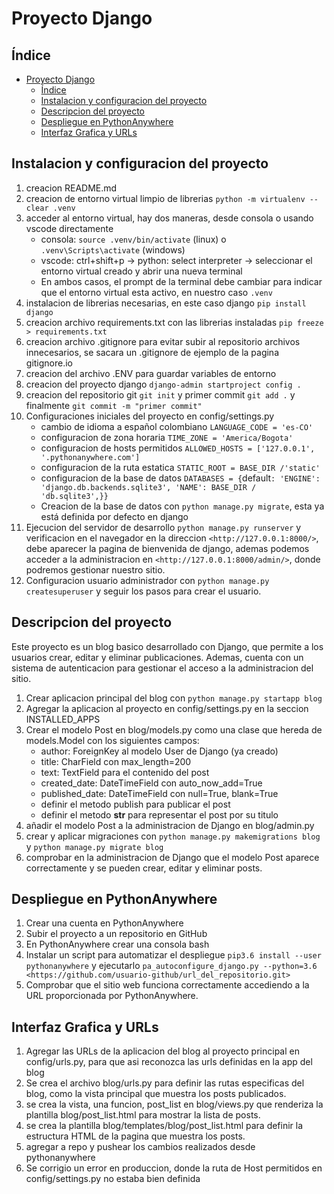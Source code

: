 # Proyecto Django

## Índice

- [Proyecto Django](#proyecto-django)
  - [Índice](#índice)
  - [Instalacion y configuracion del proyecto](#instalacion-y-configuracion-del-proyecto)
  - [Descripcion del proyecto](#descripcion-del-proyecto)
  - [Despliegue en PythonAnywhere](#despliegue-en-pythonanywhere)
  - [Interfaz Grafica y URLs](#interfaz-grafica-y-urls)

## Instalacion y configuracion del proyecto

1. creacion README.md
2. creacion de entorno virtual limpio de librerias `python -m virtualenv --clear .venv`
3. acceder al entorno virtual, hay dos maneras, desde consola o usando vscode directamente
   - consola: `source .venv/bin/activate` (linux) o `.venv\Scripts\activate` (windows)
   - vscode: ctrl+shift+p -> python: select interpreter -> seleccionar el entorno virtual creado y abrir una nueva terminal
   - En ambos casos, el prompt de la terminal debe cambiar para indicar que el entorno virtual esta activo, en nuestro caso `.venv`
4. instalacion de librerias necesarias, en este caso django `pip install django`
5. creacion archivo requirements.txt con las librerias instaladas `pip freeze > requirements.txt`
6. creacion archivo .gitignore para evitar subir al repositorio archivos innecesarios, se sacara un .gitignore de ejemplo de la pagina gitignore.io
7. creacion del archivo .ENV para guardar variables de entorno
8. creacion del proyecto django `django-admin startproject config .`
9. creacion del repositorio git `git init` y primer commit `git add .` y finalmente `git commit -m "primer commit"`
10. Configuraciones iniciales del proyecto en config/settings.py
    - cambio de idioma a español colombiano `LANGUAGE_CODE = 'es-CO'`
    - configuracion de zona horaria `TIME_ZONE = 'America/Bogota'`
    - configuracion de hosts permitidos `ALLOWED_HOSTS = ['127.0.0.1', '.pythonanywhere.com']`
    - configuracion de la ruta estatica `STATIC_ROOT = BASE_DIR /'static'`
    - configuracion de la base de datos `DATABASES = {`default`: 'ENGINE': 'django.db.backends.sqlite3', 'NAME': BASE_DIR / 'db.sqlite3',}}`
    - Creacion de la base de datos con `python manage.py migrate`, esta ya está definida por defecto en django
11. Ejecucion del servidor de desarrollo `python manage.py runserver` y verificacion en el navegador en la direccion `<http://127.0.0.1:8000/>`, debe aparecer la pagina de bienvenida de django, ademas podemos acceder a la administracion en `<http://127.0.0.1:8000/admin/>`, donde podremos gestionar nuestro sitio.
12. Configuracion usuario administrador con `python manage.py createsuperuser` y seguir los pasos para crear el usuario.

## Descripcion del proyecto

Este proyecto es un blog basico desarrollado con Django, que permite a los usuarios crear, editar y eliminar publicaciones. Ademas, cuenta con un sistema de autenticacion para gestionar el acceso a la administracion del sitio.

1. Crear aplicacion principal del blog con `python manage.py startapp blog`
2. Agregar la aplicacion al proyecto en config/settings.py en la seccion INSTALLED_APPS
3. Crear el modelo Post en blog/models.py como una clase que hereda de models.Model con los siguientes campos:
    - author: ForeignKey al modelo User de Django (ya creado)
    - title: CharField con max_length=200
    - text: TextField para el contenido del post
    - created_date: DateTimeField con auto_now_add=True
    - published_date: DateTimeField con null=True, blank=True
    - definir el metodo publish para publicar el post
    - definir el metodo __str__ para representar el post por su titulo
4. añadir el modelo Post a la administracion de Django en blog/admin.py
5. crear y aplicar migraciones con `python manage.py makemigrations blog` y `python manage.py migrate blog`
6. comprobar en la administracion de Django que el modelo Post aparece correctamente y se pueden crear, editar y eliminar posts.

## Despliegue en PythonAnywhere

1. Crear una cuenta en PythonAnywhere
2. Subir el proyecto a un repositorio en GitHub
3. En PythonAnywhere crear una consola bash
4. Instalar un script para automatizar el despliegue `pip3.6 install --user pythonanywhere` y ejecutarlo `pa_autoconfigure_django.py --python=3.6 <https://github.com/usuario-github/url_del_repositorio.git>`
5. Comprobar que el sitio web funciona correctamente accediendo a la URL proporcionada por PythonAnywhere.

## Interfaz Grafica y URLs

1. Agregar las URLs de la aplicacion del blog al proyecto principal en config/urls.py, para que asi reconozca las urls definidas en la app del blog
2. Se crea el archivo blog/urls.py para definir las rutas especificas del blog, como la vista principal que muestra los posts publicados.
3. se crea la vista, una funcion, post_list en blog/views.py que renderiza la plantilla blog/post_list.html para mostrar la lista de posts.
4. se crea la plantilla blog/templates/blog/post_list.html para definir la estructura HTML de la pagina que muestra los posts.
5. agregar a repo y pushear los cambios realizados desde pythonanywhere
6. Se corrigio un error en produccion, donde la ruta de Host permitidos en config/settings.py no estaba bien definida